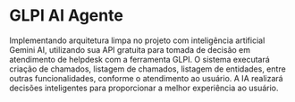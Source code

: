 # GLPI AI Agente

Implementando arquitetura limpa no projeto com inteligência artificial Gemini AI, utilizando sua API gratuita para tomada de decisão em atendimento de helpdesk com a ferramenta GLPI. O sistema executará criação de chamados, listagem de chamados, listagem de entidades, entre outras funcionalidades, conforme o atendimento ao usuário. A IA realizará decisões inteligentes para proporcionar a melhor experiência ao usuário.